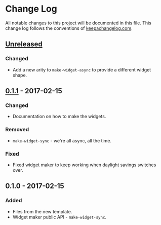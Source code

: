 # Change Log
All notable changes to this project will be documented in this file. This change log follows the conventions of [keepachangelog.com](http://keepachangelog.com/).

## [Unreleased]
### Changed
- Add a new arity to `make-widget-async` to provide a different widget shape.

## [0.1.1] - 2017-02-15
### Changed
- Documentation on how to make the widgets.

### Removed
- `make-widget-sync` - we're all async, all the time.

### Fixed
- Fixed widget maker to keep working when daylight savings switches over.

## 0.1.0 - 2017-02-15
### Added
- Files from the new template.
- Widget maker public API - `make-widget-sync`.

[Unreleased]: https://github.com/your-name/zero-three-one/compare/0.1.1...HEAD
[0.1.1]: https://github.com/your-name/zero-three-one/compare/0.1.0...0.1.1

